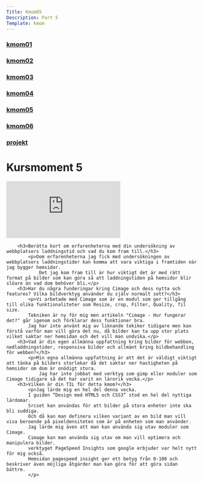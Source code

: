 ```yaml
---
Title: Kmom05
Description: Part 5
Template: kmom
---
```

<div class="sidebar">
    <h3><a href="kmom01">kmom01</a></h3>
    <h3><a href="kmom02">kmom02</a></h3>
    <h3><a href="kmom03">kmom03</a></h3>
    <h3><a href="kmom04">kmom04</a></h3>
    <h3><a href="kmom05">kmom05</a></h3>
    <h3><a href="kmom06">kmom06</a></h3>
    <h3><a href="project">projekt</a></h3>
</div>
<div class="kmom">
    <h1>Kursmoment 5</h1>
        <div class="embed-container">
            <iframe src= "https://www.youtube.com/embed/-TzMAybyp_Q" frameborder="0" allowfullscreen>
            </iframe>
        </div>


        <h3>Berätta kort om erfarenheterna med din undersökning av webbplatsers laddningstid och vad du kom fram till.</h3>
            <p>Dom erfarenheterna jag fick med undersökningen av webbplatsers laddningstider kan komma att vara viktiga i framtiden när jag bygger hemsidor.
                Det jag kom fram till är hur viktigt det är med rätt format på bilder som kan göra så att laddningstiden på hemsidor blir slöare än vad dom behöver bli.</p>
        <h3>Har du några funderingar kring Cimage och dess nytta och features? Vilka bildverktyg använder du själv normalt sett?</h3>
            <p>Vi arbetade med Cimage som är en modul som ger tillgång till olika funktionaliteter som Resize, crop, Filter, Quality, fil size.
            Tekniken är ny för mig men artikeln "Cimage - Hur fungerar det?" går igenom och förklarar dess funktioner bra.
            Jag har inte använt mig av liknande tekiker tidigare men kan förstå varför man vill göra det nu, då bilder kan ta upp stor plats vilket saktar ner hemsidan och det vill man undvika.</p>
        <h3>Vad är din egen allmänna uppfattning kring bilder för webben, nedladdningstider, responsiva bilder och allmänt kring bildbehandling för webben?</h3>
            <p>Min egna allmänna uppfattning är att det är väldigt viktigt att tänka på bilders storlekar då det saktar ner hastigheten på hemsidor om dom är onödigt stora.
                Jag har inte jobbat med verktyg som gimp eller moduler som Cimage tidigare så det har varit en lärorik vecka.</p>
        <h3>Vilken är din TIL för detta kmom?</h3>
            <p>Jag lärde mig en hel del denna vecka.
            I guiden “Design med HTML5 och CSS3” stod en hel del nyttiga lärdomar.
            Srcset kan användas för att bilder på stora enheter inte ska bli suddiga.
            Och då kan man definera vilken variant av en bild man vill visa beroende på pixeldensiteten som är på enheten som man använder.
            Jag lärde mig även att man kan använda sig utav moduler som Cimage.
            Cimage kan man använda sig utav om man vill optimera och manipulera bilder.
            verktyget PageSpeed Insights som google erbjuder var helt nytt för mig också.
            Hemsidan pagespeed insight ger ett betyg från 0-100 och beskriver även möjliga åtgärder man kan göra för att göra sidan bättre.
            </p>

</div>

<div class="main-footer">
    <a href="kmom03"><i class="fas fa-chevron-left"></i></a>
    <a href="kmom05"><i class="fas fa-chevron-right"></i></a>
</div>
